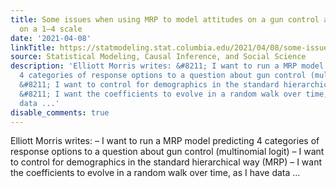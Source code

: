 ```yaml
---
title: Some issues when using MRP to model attitudes on a gun control attitude question
  on a 1–4 scale
date: '2021-04-08'
linkTitle: https://statmodeling.stat.columbia.edu/2021/04/08/some-issues-when-using-mrp-to-model-attitudes-on-a-gun-control-attitude-question-on-a-1-4-scale/
source: Statistical Modeling, Causal Inference, and Social Science
description: 'Elliott Morris writes: &#8211; I want to run a MRP model predicting
  4 categories of response options to a question about gun control (multinomial logit)
  &#8211; I want to control for demographics in the standard hierarchical way (MRP)
  &#8211; I want the coefficients to evolve in a random walk over time, as I have
  data ...'
disable_comments: true
---
```

Elliott Morris writes: &#8211; I want to run a MRP model predicting 4 categories of response options to a question about gun control (multinomial logit) &#8211; I want to control for demographics in the standard hierarchical way (MRP) &#8211; I want the coefficients to evolve in a random walk over time, as I have data ...